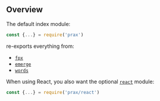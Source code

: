 ## Overview

The default index module:

```js
const {...} = require('prax')
```

re-exports everything from:

* <a href="https://github.com/Mitranim/fpx" target="_blank">`fpx` <span class="fa fa-github"></span></a>
* <a href="https://github.com/Mitranim/emerge" target="_blank">`emerge` <span class="fa fa-github"></span></a>
* [`words`](api/words/)

When using React, you also want the optional [`react`](api/react/) module:

```js
const {...} = require('prax/react')
```
